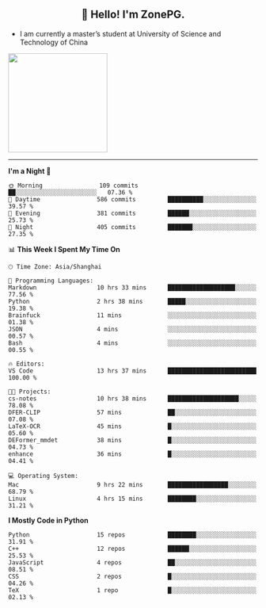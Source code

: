 <h2 align="center">👋 Hello! I'm ZonePG.</h2>

- I am currently a master’s student at University of Science and Technology of China

<img height=200 align="center" src="https://github-readme-stats.vercel.app/api?username=zonepg" />

-------

<!--START_SECTION:waka-->
**I'm a Night 🦉** 

```text
🌞 Morning                109 commits         ██░░░░░░░░░░░░░░░░░░░░░░░   07.36 % 
🌆 Daytime                586 commits         ██████████░░░░░░░░░░░░░░░   39.57 % 
🌃 Evening                381 commits         ██████░░░░░░░░░░░░░░░░░░░   25.73 % 
🌙 Night                  405 commits         ███████░░░░░░░░░░░░░░░░░░   27.35 % 
```


📊 **This Week I Spent My Time On** 

```text
🕑︎ Time Zone: Asia/Shanghai

💬 Programming Languages: 
Markdown                 10 hrs 33 mins      ███████████████████░░░░░░   77.56 % 
Python                   2 hrs 38 mins       █████░░░░░░░░░░░░░░░░░░░░   19.38 % 
Brainfuck                11 mins             ░░░░░░░░░░░░░░░░░░░░░░░░░   01.38 % 
JSON                     4 mins              ░░░░░░░░░░░░░░░░░░░░░░░░░   00.57 % 
Bash                     4 mins              ░░░░░░░░░░░░░░░░░░░░░░░░░   00.55 % 

🔥 Editors: 
VS Code                  13 hrs 37 mins      █████████████████████████   100.00 % 

🐱‍💻 Projects: 
cs-notes                 10 hrs 38 mins      ████████████████████░░░░░   78.08 % 
DFER-CLIP                57 mins             ██░░░░░░░░░░░░░░░░░░░░░░░   07.08 % 
LaTeX-OCR                45 mins             █░░░░░░░░░░░░░░░░░░░░░░░░   05.60 % 
DEFormer_mmdet           38 mins             █░░░░░░░░░░░░░░░░░░░░░░░░   04.73 % 
enhance                  36 mins             █░░░░░░░░░░░░░░░░░░░░░░░░   04.41 % 

💻 Operating System: 
Mac                      9 hrs 22 mins       █████████████████░░░░░░░░   68.79 % 
Linux                    4 hrs 15 mins       ████████░░░░░░░░░░░░░░░░░   31.21 % 
```

**I Mostly Code in Python** 

```text
Python                   15 repos            ████████░░░░░░░░░░░░░░░░░   31.91 % 
C++                      12 repos            ██████░░░░░░░░░░░░░░░░░░░   25.53 % 
JavaScript               4 repos             ██░░░░░░░░░░░░░░░░░░░░░░░   08.51 % 
CSS                      2 repos             █░░░░░░░░░░░░░░░░░░░░░░░░   04.26 % 
TeX                      1 repo              █░░░░░░░░░░░░░░░░░░░░░░░░   02.13 % 
```




<!--END_SECTION:waka-->
